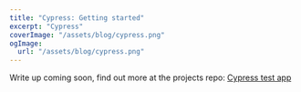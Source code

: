 ```yaml
---
title: "Cypress: Getting started"
excerpt: "Cypress"
coverImage: "/assets/blog/cypress.png"
ogImage:
  url: "/assets/blog/cypress.png"
---
```


Write up coming soon, find out more at the projects repo: [Cypress test app](https://github.com/Vicskips/express-crash-course)
